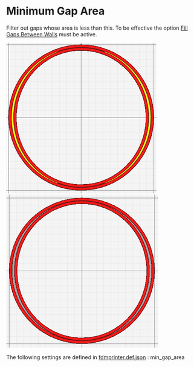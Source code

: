 # Minimum Gap Area

Filter out gaps whose area is less than this.  To be effective the option [Fill Gaps Between Walls](../shell/fill_perimeter_gaps.md) must be active.

![Fill gap Active with low Minimum Gap Area](../images-mb/min_gap_area_01.png)
![Fill gap Active with high Minimum Gap Area](../images-mb/min_gap_area_02.png)

The following settings are defined in [fdmprinter.def.json](https://github.com/smartavionics/Cura/blob/mb-master/resources/definitions/fdmprinter.def.json) : min_gap_area